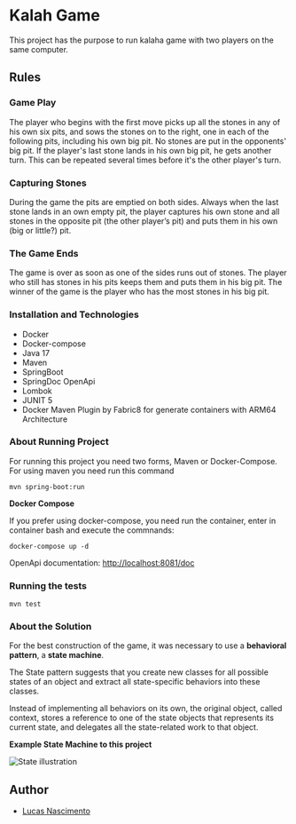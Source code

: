 # Kalah Game

This project has the purpose to run kalaha game with two players on the same computer.

## Rules

### **Game Play**
The player who begins with the first move picks up all the stones in any of his own six pits, and sows the stones on to the right, one in each of the following pits, including his own big pit. No stones are put in the opponents' big pit. If the player's last stone lands in his own big pit, he gets another turn. This can be repeated several times before it's the other player's turn.

### **Capturing Stones**
During the game the pits are emptied on both sides. Always when the last stone lands in an own empty pit, the player captures his own stone and all stones in the opposite pit (the other player’s pit) and puts them in his own (big or little?) pit.

### **The Game Ends**
The game is over as soon as one of the sides runs out of stones. The player who still has stones in his pits keeps them and puts them in his big pit. The winner of the game is the player who has the most stones in his big pit.

### Installation and Technologies

- Docker
- Docker-compose
- Java 17
- Maven
- SpringBoot
- SpringDoc OpenApi
- Lombok
- JUNIT 5
- Docker Maven Plugin by Fabric8 for generate containers with ARM64 Architecture

### About Running Project
For running this project you need two forms, Maven or Docker-Compose. For using maven you need run this command
```
mvn spring-boot:run
```

**Docker Compose**

If you prefer using docker-compose, you need run the container, enter in container bash and execute the commnands:

```
docker-compose up -d
```

OpenApi documentation: <http://localhost:8081/doc>

### Running the tests

```
mvn test
```

### About the Solution

For the best construction of the game, it was necessary to use a **behavioral pattern**, a **state machine**.

The State pattern suggests that you create new classes for all possible states of an object and extract all state-specific behaviors into these classes.

Instead of implementing all behaviors on its own, the original object, called context, stores a reference to one of the state objects that represents its current state, and delegates all the state-related work to that object.

**Example State Machine to this project**

![State illustration](https://dev-to-uploads.s3.amazonaws.com/uploads/articles/6002efcx4diqjwba2l2b.png)


## Author

* [Lucas Nascimento](https://github.com/lucasnscr)

